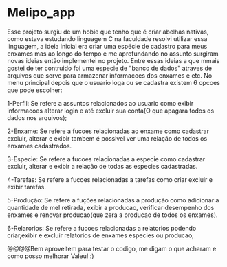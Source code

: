 # Melipo_app
Esse projeto surgiu de um hobie que tenho que é criar abelhas nativas, como estava estudando linguagem C na faculdade resolvi utilizar essa linguagem, a ideia inicial era criar uma espécie de cadastro para meus enxames mas  ao longo do tempo e me aprofundando no assunto surgiram novas ideias então implementei no projeto. Entre essas ideias a que mmais gostei de ter contruido foi uma especie de "banco de dados" atraves de arquivos que serve para armazenar informacoes dos enxames e etc.
No menu principal depois que o usuario loga ou se cadastra existem 6 opcoes que pode escolher:

1-Perfil: Se refere a assuntos relacionados ao usuario como exibir informacoes alterar login e até excluir sua conta(O que apagara todos os dados nos arquivos);

2-Enxame: Se refere a fucoes relacionadas ao enxame como cadastrar excluir, alterar e exibir tambem é possivel ver uma relação de todos os enxames cadastrados.

3-Especie: Se refere a fucoes relacionadas a especie como cadastrar excluir, alterar e exibir a relação de todas as especies cadastradas.

4-Tarefas: Se refere a fucoes relacionadas a tarefas como criar excluir e exibir tarefas.

5-Produção: Se refere a fuções relacionadas a produção como adicionar a quantidade de mel retirada, exibir a producao, verificar desempenho dos enxames e renovar 
producao(que zera a producao de todos os enxames).

6-Relarorios: Se refere a fucoes relacionadas a relatorios podendo criar,exibir e excluir relatorios de enxames especies ou producao; 

@@@@Bem aproveitem para testar o codigo, me digam o que acharam e como posso melhorar Valeu! :)
